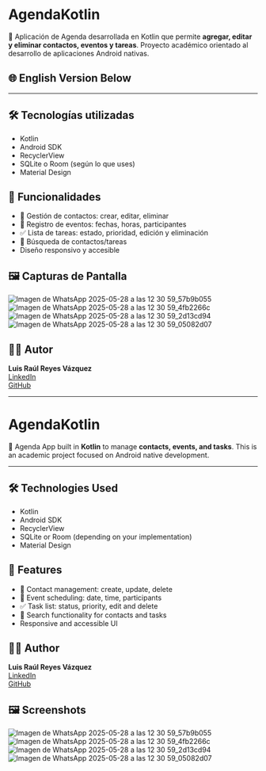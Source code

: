 # AgendaKotlin

📱 Aplicación de Agenda desarrollada en Kotlin que permite **agregar, editar y eliminar contactos, eventos y tareas**. Proyecto académico orientado al desarrollo de aplicaciones Android nativas.

## 🌐 English Version Below

---

## 🛠 Tecnologías utilizadas

- Kotlin
- Android SDK
- RecyclerView
- SQLite o Room (según lo que uses)
- Material Design

## 🎯 Funcionalidades

- 📇 Gestión de contactos: crear, editar, eliminar
- 📅 Registro de eventos: fechas, horas, participantes
- ✅ Lista de tareas: estado, prioridad, edición y eliminación
- 🔎 Búsqueda de contactos/tareas
- Diseño responsivo y accesible

## 🖼️ Capturas de Pantalla
![Imagen de WhatsApp 2025-05-28 a las 12 30 59_57b9b055](https://github.com/user-attachments/assets/09ef9692-53df-481f-89d5-0d0732f48f92)
![Imagen de WhatsApp 2025-05-28 a las 12 30 59_4fb2266c](https://github.com/user-attachments/assets/ea75a4df-caf0-4577-b10f-f641d6ff74ed)
![Imagen de WhatsApp 2025-05-28 a las 12 30 59_2d13cd94](https://github.com/user-attachments/assets/2cb5198e-fc13-4b3b-bc89-5bb1fc200e1b)
![Imagen de WhatsApp 2025-05-28 a las 12 30 59_05082d07](https://github.com/user-attachments/assets/c97d60b3-5a4a-4f1b-98a8-5660360e0c2c)


## 🧑‍💻 Autor

**Luis Raúl Reyes Vázquez**  
[LinkedIn](https://www.linkedin.com/in/luis-raúl-reyes-vazquez)  
[GitHub](https://github.com/Rulas54)

---

# AgendaKotlin

📱 Agenda App built in **Kotlin** to manage **contacts, events, and tasks**. This is an academic project focused on Android native development.

---

## 🛠 Technologies Used

- Kotlin
- Android SDK
- RecyclerView
- SQLite or Room (depending on your implementation)
- Material Design

## 🎯 Features

- 📇 Contact management: create, update, delete
- 📅 Event scheduling: date, time, participants
- ✅ Task list: status, priority, edit and delete
- 🔎 Search functionality for contacts and tasks
- Responsive and accessible UI
## 🧑‍💻 Author

**Luis Raúl Reyes Vázquez**  
[LinkedIn](https://www.linkedin.com/in/luis-raúl-reyes-vazquez)  
[GitHub](https://github.com/Rulas54)

## 🖼️ Screenshots
![Imagen de WhatsApp 2025-05-28 a las 12 30 59_57b9b055](https://github.com/user-attachments/assets/09ef9692-53df-481f-89d5-0d0732f48f92)
![Imagen de WhatsApp 2025-05-28 a las 12 30 59_4fb2266c](https://github.com/user-attachments/assets/ea75a4df-caf0-4577-b10f-f641d6ff74ed)
![Imagen de WhatsApp 2025-05-28 a las 12 30 59_2d13cd94](https://github.com/user-attachments/assets/2cb5198e-fc13-4b3b-bc89-5bb1fc200e1b)
![Imagen de WhatsApp 2025-05-28 a las 12 30 59_05082d07](https://github.com/user-attachments/assets/c97d60b3-5a4a-4f1b-98a8-5660360e0c2c)

